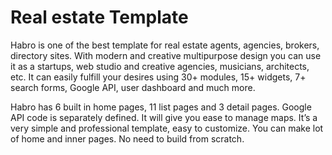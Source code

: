 # Real estate Template
Habro is one of the best template for real estate agents, agencies, brokers, directory sites. With modern and creative multipurpose design you can use it as a startups, web studio and creative agencies, musicians, architects, etc. It can easily fulfill
your desires using 30+ modules, 15+ widgets, 7+ search forms, Google API, user dashboard and much more.

Habro has 6 built in home pages, 11 list pages and 3 detail pages. Google API code is separately defined. It will give you ease to manage maps. It’s a very simple and professional template, easy to customize. You can make lot of home and inner pages.
No need to build from scratch.

